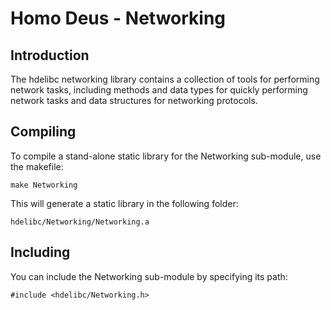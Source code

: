 #  Homo Deus - Networking

## Introduction

The hdelibc networking library contains a collection of tools for performing network tasks, including methods and data types for quickly performing network tasks and data structures for networking protocols.  

## Compiling

To compile a stand-alone static library for the Networking sub-module, use the makefile:

```
make Networking
```

This will generate a static library in the following folder:

```
hdelibc/Networking/Networking.a
```
## Including

You can include the Networking sub-module by specifying its path:

```
#include <hdelibc/Networking.h>
```
